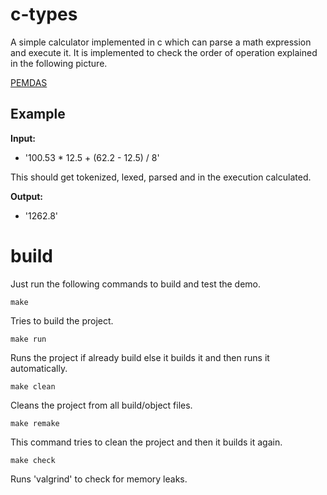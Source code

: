 # c-types

A simple calculator implemented in c which can parse a math expression and execute it.
It is implemented to check the order of operation explained in the following picture.

[PEMDAS](https://static.qumath.in/static/website/old-cdn-static/gurpreet-numbers-seo-03-1614774781.png)


## Example

**Input:**
- '100.53 * 12.5 + (62.2 - 12.5) / 8'

This should get tokenized, lexed, parsed and in the execution calculated.

**Output:**
- '1262.8'


# build

Just run the following commands to build and test the demo.

```
make
```
Tries to build the project.
```
make run
```
Runs the project if already build else it builds it and then runs it automatically.
```
make clean
```
Cleans the project from all build/object files.
```
make remake
```
This command tries to clean the project and then it builds it again.
```
make check
```
Runs 'valgrind' to check for memory leaks.
